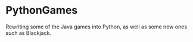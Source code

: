 PythonGames
===========

Rewriting some of the Java games into Python, as well as some new ones such as Blackjack.